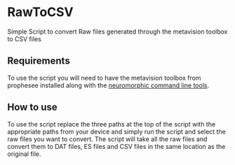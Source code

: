 # RawToCSV
Simple Script to convert Raw files generated through the metavision toolbox to CSV files
## Requirements
To use the script you will need to have the metavision toolbox from prophesee installed along with the [neuromorphic command line tools](https://github.com/neuromorphic-paris/command_line_tools).
## How to use
To use the script replace the three paths at the top of the script with the appropriate paths from your device and simply run the script and select the raw files you want to convert. The script will take all the raw files and convert them to DAT files, ES files and CSV files in the same location as the original file.
